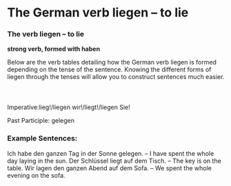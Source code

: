 # The German verb liegen – to lie



### The verb liegen – to lie

**strong verb, formed with haben**

Below are the verb tables detailing how the German verb liegen is formed depending on the tense of the sentence. Knowing the different forms of liegen through the tenses will allow you to construct sentences much easier.

### 


 

Imperative:lieg!/liegen wir!/liegt!/liegen Sie!

Past Participle: gelegen

### Example Sentences:

Ich habe den ganzen Tag in der Sonne gelegen. – I have spent the whole day laying in the sun.
Der Schlüssel liegt auf dem Tisch. – The key is on the table.
Wir lagen den ganzen Abend auf dem Sofa. – We spent the whole evening on the sofa.
